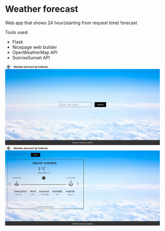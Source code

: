 
# Weather forecast

Web app that shows 24 hour(starting from request time) forecast 

Tools used:
- Flask
- Nicepage web builder
- OpenWeatherMap API
- SunriseSunset API

![Default page screenshot](preview/demo-default.png)
![Forecast page screenshot](preview/demo.png)
